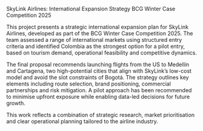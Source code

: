 SkyLink Airlines: International Expansion Strategy
BCG Winter Case Competition 2025

This project presents a strategic international expansion plan for SkyLink Airlines, developed as part of the BCG Winter Case Competition 2025. The team assessed a range of international markets using structured entry criteria and identified Colombia as the strongest option for a pilot entry, based on tourism demand, operational feasibility and competitive dynamics.

The final proposal recommends launching flights from the US to Medellín and Cartagena, two high-potential cities that align with SkyLink’s low-cost model and avoid the slot constraints of Bogotá. The strategy outlines key elements including route selection, brand positioning, commercial partnerships and risk mitigation. A pilot approach has been recommended to minimise upfront exposure while enabling data-led decisions for future growth.

This work reflects a combination of strategic research, market prioritisation and clear operational planning tailored to the airline industry.
